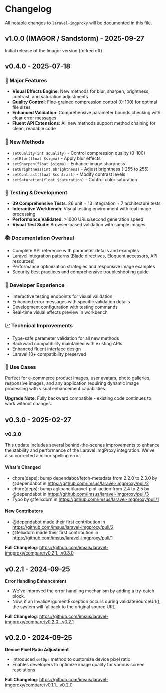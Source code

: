 # Changelog

All notable changes to `laravel-imgproxy` will be documented in this file.

## v1.0.0 (IMAGOR / Sandstorm) - 2025-09-27

Initial release of the Imagor version (forked off)

## v0.4.0 - 2025-07-18

### 🚀 Major Features

- **Visual Effects Engine**: New methods for blur, sharpen, brightness, contrast, and saturation adjustments
- **Quality Control**: Fine-grained compression control (0-100) for optimal file sizes
- **Enhanced Validation**: Comprehensive parameter bounds checking with clear error messages
- **Fluent API Extensions**: All new methods support method chaining for clean, readable code

### 🎨 New Methods

- `setQuality(int $quality)` - Control compression quality (0-100)
- `setBlur(float $sigma)` - Apply blur effects
- `setSharpen(float $sigma)` - Enhance image sharpness
- `setBrightness(int $brightness)` - Adjust brightness (-255 to 255)
- `setContrast(float $contrast)` - Modify contrast levels
- `setSaturation(float $saturation)` - Control color saturation

### 🧪 Testing & Development

- **39 Comprehensive Tests**: 26 unit + 13 integration + 7 architecture tests
- **Interactive Workbench**: Visual testing environment with real image processing
- **Performance Validated**: >1000 URLs/second generation speed
- **Visual Test Suite**: Browser-based validation with sample images

### 📚 Documentation Overhaul

- Complete API reference with parameter details and examples
- Laravel integration patterns (Blade directives, Eloquent accessors, API resources)
- Performance optimization strategies and responsive image examples
- Security best practices and comprehensive troubleshooting guide

### 🔧 Developer Experience

- Interactive testing endpoints for visual validation
- Enhanced error messages with specific validation details
- Development configuration with testing commands
- Real-time visual effects preview in workbench

### 📈 Technical Improvements

- Type-safe parameter validation for all new methods
- Backward compatibility maintained with existing APIs
- Enhanced fluent interface design
- Laravel 10+ compatibility preserved

### 🎯 Use Cases

Perfect for e-commerce product images, user avatars, photo galleries, responsive images, and any application requiring dynamic image processing with visual enhancement capabilities.

**Upgrade Note**: Fully backward compatible - existing code continues to work without changes.

## v0.3.0 - 2025-02-27

### v0.3.0

This update includes several behind-the-scenes improvements to enhance the stability and performance of the Laravel ImgProxy integration.  We've also corrected a minor spelling error.

#### What's Changed

* chore(deps): bump dependabot/fetch-metadata from 2.2.0 to 2.3.0 by @dependabot in https://github.com/imsus/laravel-imgproxy/pull/2
* chore(deps): bump aglipanci/laravel-pint-action from 2.4 to 2.5 by @dependabot in https://github.com/imsus/laravel-imgproxy/pull/3
* Typo by @felixdorn in https://github.com/imsus/laravel-imgproxy/pull/1

#### New Contributors

* @dependabot made their first contribution in https://github.com/imsus/laravel-imgproxy/pull/2
* @felixdorn made their first contribution in https://github.com/imsus/laravel-imgproxy/pull/1

**Full Changelog**: https://github.com/imsus/laravel-imgproxy/compare/v0.2.1...v0.3.0

## v0.2.1 - 2024-09-25

**Error Handling Enhancement**

- We've improved the error handling mechanism by adding a try-catch block.
- Now, if an InvalidArgumentException occurs during validateSourceUrl(), the system will fallback to the original source URL.

**Full Changelog**: https://github.com/imsus/laravel-imgproxy/compare/v0.2.0...v0.2.1

## v0.2.0 - 2024-09-25

**Device Pixel Ratio Adjustment**

- Introduced `setDpr` method to customize device pixel ratio
- Enables developers to optimize image quality for various screen resolutions

**Full Changelog**: https://github.com/imsus/laravel-imgproxy/compare/v0.1.1...v0.2.0
